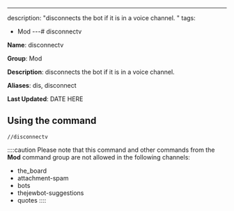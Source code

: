 ---
description: "disconnects the bot if it is in a voice channel. "
tags:
  - Mod
---# disconnectv

**Name**: disconnectv

**Group**: Mod

**Description**: disconnects the bot if it is in a voice channel. 

**Aliases**: dis, disconnect

**Last Updated**: DATE HERE

## Using the command

    //disconnectv

::::caution Please note that this command and other commands from the **Mod** command group are not allowed in the following channels:
- the_board
- attachment-spam
- bots
- thejewbot-suggestions
- quotes
::::